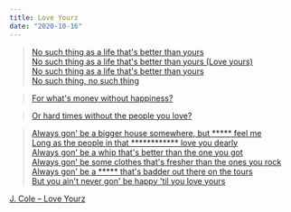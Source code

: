 ```yaml
---
title: Love Yourz
date: "2020-10-16"
---
```


<blockquote class='rg_standalone_container' data-src='[//genius.com/annotations/4476922/standalone_embed](notion://genius.com/annotations/4476922/standalone_embed)'><a href='[https://genius.com/4476922/J-cole-love-yourz/No-such-thing-as-a-life-thats-better-than-yours-no-such-thing-as-a-life-thats-better-than-yours-love-yours-no-such-thing-as-a-life-thats-better-than-yours-no-such-thing-no-such-thing](https://genius.com/4476922/J-cole-love-yourz/No-such-thing-as-a-life-thats-better-than-yours-no-such-thing-as-a-life-thats-better-than-yours-love-yours-no-such-thing-as-a-life-thats-better-than-yours-no-such-thing-no-such-thing)'>No such thing as a life that's better than yours<br> No such thing as a life that's better than yours (Love yours)<br> No such thing as a life that's better than yours<br> No such thing, no such thing</a><br><a href='[https://genius.com/J-cole-love-yourz-lyrics](https://genius.com/J-cole-love-yourz-lyrics)'></blockquote><script async crossorigin src='[//genius.com/annotations/load_standalone_embeds.js](notion://genius.com/annotations/load_standalone_embeds.js)'></script>

<blockquote class='rg_standalone_container' data-src='//genius.com/annotations/4481042/standalone_embed'><a href='https://genius.com/4481042/J-cole-love-yourz/For-whats-money-without-happiness'>For what&#39;s money without happiness?</a><br></blockquote><script async crossorigin src='//genius.com/annotations/load_standalone_embeds.js'></script>

<blockquote class='rg_standalone_container' data-src='//genius.com/annotations/4481357/standalone_embed'><a href='https://genius.com/4481357/J-cole-love-yourz/Or-hard-times-without-the-people-you-love'>Or hard times without the people you love?</a><br></blockquote><script async crossorigin src='//genius.com/annotations/load_standalone_embeds.js'></script>

<blockquote class='rg_standalone_container' data-src='//genius.com/annotations/4476599/standalone_embed'><a href='https://genius.com/4476599/J-cole-love-yourz/Always-gon-be-a-bigger-house-somewhere-but-nigga-feel-me-long-as-the-people-in-that-motherfucker-love-you-dearly-always-gon-be-a-whip-thats-better-than-the-one-you-got-always-gon-be-some-clothes-thats-fresher-than-the-ones-you-rock-always-gon-be-a-bitch-thats-badder-out-there-on-the-tours-but-you-aint-never-gon-be-happy-til-you-love-yours'>Always gon&#39; be a bigger house somewhere, but ***** feel me<br> Long as the people in that ************ love you dearly<br> Always gon&#39; be a whip that&#39;s better than the one you got<br> Always gon&#39; be some clothes that&#39;s fresher than the ones you rock<br>
Always gon' be a ***** that's badder out there on the tours <br> But you ain&#39;t never gon&#39; be happy &#39;til you love yours</a><br></blockquote><script async crossorigin src='//genius.com/annotations/load_standalone_embeds.js'></script>

<a href='https://genius.com/J-cole-love-yourz-lyrics'>J. Cole – Love Yourz</a>